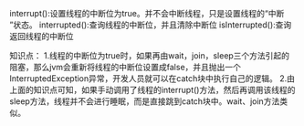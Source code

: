 interrupt():设置线程的中断位为true。并不会中断线程，只是设置线程的“中断 ”状态。
interrupted():查询线程的中断位，并且清除中断位
isInterrupted():查询返回线程的中断位

知识点：
     1.线程的中断位为true时，如果再由wait，join，sleep三个方法引起的阻塞，那么jvm会重新将线程的中断位设置成false，并且抛出一个InterruptedException异常，开发人员就可以在catch块中执行自己的逻辑。
     2.由上面的知识点可知，如果手动调用了线程的interrupt()方法，然后再调用该线程的sleep方法，线程并不会进行睡眠，而是直接跳到catch块中。wait、join方法类似。
